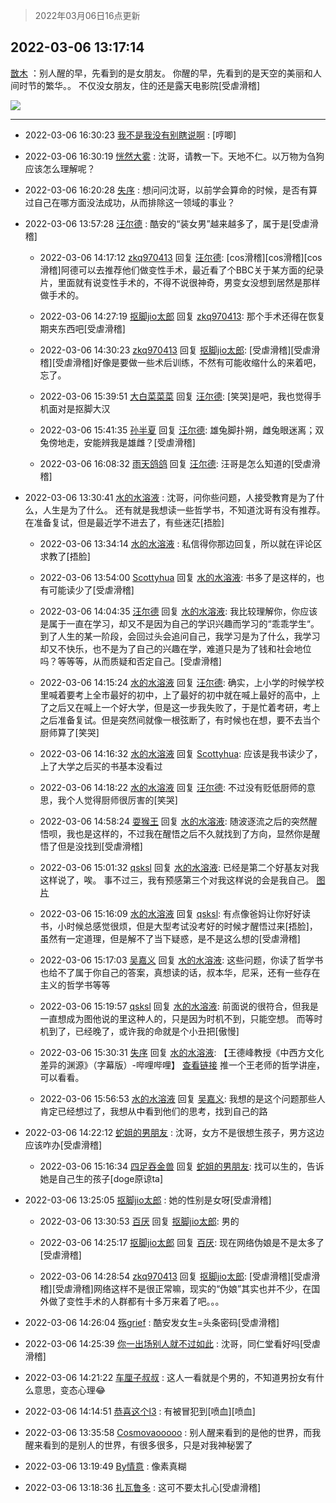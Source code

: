> 2022年03月06日16点更新
<link rel="stylesheet" href="https://cdn.jsdelivr.net/gh/taotie6/sampleJSON@main/css/photo_show.css">
<meta name="referrer" content="no-referrer" />


 ## 2022-03-06 13:17:14 

 [㪚木](https://www.coolapk.com/feed/34039345?shareKey=NTI2NGE0NDUzMjJjNjIyNDRlYzM~) ：别人醒的早，先看到的是女朋友。
你醒的早，先看到的是天空的美丽和人间时节的繁华。。
不仅没女朋友，住的还是露天电影院[受虐滑稽] 

<div class="album">
<img class="img-item" src="http://image.coolapk.com/feed/2021/0825/13/1081091_3661afb5_0408_2018@1278x704.jpeg" />
</div>

 ------- 

- 2022-03-06 16:30:23 [我不是我没有别瞎说啊](uid=2231912) : [哼唧] 

- 2022-03-06 16:30:19 [恍然大雾](uid=1849331) : 沈哥，请教一下。天地不仁。以万物为刍狗应该怎么理解呢？ 

- 2022-03-06 16:20:28 [失序](uid=1009107) : 想问问沈哥，以前学会算命的时候，是否有算过自己在哪方面没法成功，从而排除这一领域的事业？ 

- 2022-03-06 13:57:28 [汪尔德](uid=1595236) : 酷安的“装女男”越来越多了，属于是[受虐滑稽] 

    - 2022-03-06 14:17:12 [zkq970413](uid=1309703) 回复 [汪尔德](uid=1595236): [cos滑稽][cos滑稽][cos滑稽]阿德可以去推荐他们做变性手术，最近看了个BBC关于某方面的纪录片，里面就有说变性手术的，不得不说很神奇，男变女没想到居然是那样做手术的。 

    - 2022-03-06 14:27:19 [抠脚jio太郎](uid=3743725) 回复 [zkq970413](uid=1309703): 那个手术还得在恢复期夹东西吧[受虐滑稽] 

    - 2022-03-06 14:30:23 [zkq970413](uid=1309703) 回复 [抠脚jio太郎](uid=3743725): [受虐滑稽][受虐滑稽][受虐滑稽]好像是要做一些术后训练，不然有可能收缩什么的来着吧，忘了。 

    - 2022-03-06 15:39:51 [大白菜菜菜](uid=2081020) 回复 [汪尔德](uid=1595236): [笑哭]是吧，我也觉得手机面对是抠脚大汉 

    - 2022-03-06 15:41:35 [孙半夏](uid=1851173) 回复 [汪尔德](uid=1595236): 雄兔脚扑朔，雌兔眼迷离；双兔傍地走，安能辨我是雄雌？[受虐滑稽] 

    - 2022-03-06 16:08:32 [雨天鸽鸽](uid=3594787) 回复 [汪尔德](uid=1595236): 汪哥是怎么知道的[受虐滑稽] 

- 2022-03-06 13:30:41 [水的水溶液](uid=5967820) : 沈哥，问你些问题，人接受教育是为了什么，人生是为了什么。
还有就是我想读一些哲学书，不知道沈哥有没有推荐。在准备复试，但是最近学不进去了，有些迷茫[捂脸] 

    - 2022-03-06 13:34:14 [水的水溶液](uid=5967820) : 私信得你那边回复，所以就在评论区求教了[捂脸] 

    - 2022-03-06 13:54:00 [Scottyhua](uid=3597735) 回复 [水的水溶液](uid=5967820): 书多了是这样的，也有可能读少了[受虐滑稽] 

    - 2022-03-06 14:04:35 [汪尔德](uid=1595236) 回复 [水的水溶液](uid=5967820): 我比较理解你，你应该是属于一直在学习，却又不是因为自己的学识兴趣而学习的“乖乖学生“。到了人生的某一阶段，会回过头会追问自己，我学习是为了什么，我学习却又不快乐，也不是为了自己的兴趣在学，难道只是为了钱和社会地位吗？等等等，从而质疑和否定自己。[受虐滑稽] 

    - 2022-03-06 14:15:24 [水的水溶液](uid=5967820) 回复 [汪尔德](uid=1595236): 确实，上小学的时候学校里喊着要考上全市最好的初中，上了最好的初中就在喊上最好的高中，上了之后又在喊上一个好大学，但是这一步我失败了，于是忙着考研，考上之后准备复试。但是突然间就像一根弦断了，有时候也在想，要不去当个厨师算了[笑哭] 

    - 2022-03-06 14:16:32 [水的水溶液](uid=5967820) 回复 [Scottyhua](uid=3597735): 应该是我书读少了，上了大学之后买的书基本没看过 

    - 2022-03-06 14:18:22 [水的水溶液](uid=5967820) 回复 [汪尔德](uid=1595236): 不过没有贬低厨师的意思，我个人觉得厨师很厉害的[笑哭] 

    - 2022-03-06 14:58:24 [耍猴王](uid=2055455) 回复 [水的水溶液](uid=5967820): 随波逐流之后的突然醒悟呗，我也是这样的，不过我在醒悟之后不久就找到了方向，显然你是醒悟了但是没找到[受虐滑稽] 

    - 2022-03-06 15:01:32 [qsksl](uid=2849954) 回复 [水的水溶液](uid=5967820): 已经是第二个好基友对我这样说了，唉。
事不过三，我有预感第三个对我这样说的会是我自己。 [图片](http://image.coolapk.com/feed/2022/0306/15/2849954_c98df0c2_0090_6022_528@783x1725.jpeg)

    - 2022-03-06 15:16:09 [水的水溶液](uid=5967820) 回复 [qsksl](uid=2849954): 有点像爸妈让你好好读书，小时候总感觉很烦，但是大型考试没考好的时候才醒悟过来[捂脸]，虽然有一定道理，但是解不了当下疑惑，是不是这么想的[受虐滑稽] 

    - 2022-03-06 15:17:03 [吴嘉义](uid=2877191) 回复 [水的水溶液](uid=5967820): 这些问题，你读了哲学书也给不了属于你自己的答案，真想读的话，叔本华，尼采，还有一些存在主义的哲学书等等 

    - 2022-03-06 15:19:57 [qsksl](uid=2849954) 回复 [水的水溶液](uid=5967820): 前面说的很符合，但我是一直想成为图他说的里这种人的，只是因为时机不到，只能空想。
而等时机到了，已经晚了，或许我的命就是个小丑把[傲慢] 

    - 2022-03-06 15:30:31 [失序](uid=1009107) 回复 [水的水溶液](uid=5967820): 【王德峰教授《中西方文化差异的渊源》（字幕版）-哔哩哔哩】 <a class="feed-link-url" href="https://b23.tv/kQdeqlf" title="https://b23.tv/kQdeqlf" target="_blank" rel="nofollow">查看链接</a>
推一个王老师的哲学讲座，可以看看。 

    - 2022-03-06 15:56:53 [水的水溶液](uid=5967820) 回复 [吴嘉义](uid=2877191): 我想的是这个问题那些人肯定已经想过了，我想从中看到他们的思考，找到自己的路 

- 2022-03-06 14:22:12 [蛇姐的男朋友](uid=7769305) : 沈哥，女方不是很想生孩子，男方这边应该咋办[受虐滑稽] 

    - 2022-03-06 15:16:34 [四足吞金兽](uid=2416312) 回复 [蛇姐的男朋友](uid=7769305): 找可以生的，告诉她是自己生的孩子[doge原谅ta] 

- 2022-03-06 13:25:05 [抠脚jio太郎](uid=3743725) : 她的性别是女呀[受虐滑稽] 

    - 2022-03-06 13:30:53 [百厌](uid=2824609) 回复 [抠脚jio太郎](uid=3743725): 男的 

    - 2022-03-06 14:25:17 [抠脚jio太郎](uid=3743725) 回复 [百厌](uid=2824609): 现在网络伪娘是不是太多了[受虐滑稽] 

    - 2022-03-06 14:28:54 [zkq970413](uid=1309703) 回复 [抠脚jio太郎](uid=3743725): [受虐滑稽][受虐滑稽][受虐滑稽]网络这样不是很正常嘛，现实的“伪娘”其实也并不少，在国外做了变性手术的人群都有十多万来着了吧。。。 

- 2022-03-06 14:26:04 [殇grief](uid=4392516) : 酷安发女生=头条密码[受虐滑稽] 

- 2022-03-06 14:25:39 [你一出场别人就不过如此](uid=2538561) : 沈哥，同仁堂看好吗[受虐滑稽] 

- 2022-03-06 14:21:22 [车厘子叔叔](uid=1756803) : 这人一看就是个男的，不知道男扮女有什么意思，变态心理😂 

- 2022-03-06 14:14:51 [恭喜这个l3](uid=994412) : 有被冒犯到[喷血][喷血] 

- 2022-03-06 13:35:58 [Cosmovaooooo](uid=14594008) : 别人醒来看到的是他的世界，而我醒来看到的是别人的世界，有很多很多，只是对我神秘罢了 

- 2022-03-06 13:19:49 [By情意](uid=2227064) : 像素真糊 

- 2022-03-06 13:18:36 [扎瓦鲁多](uid=4160218) : 这可不要太扎心[受虐滑稽] 

